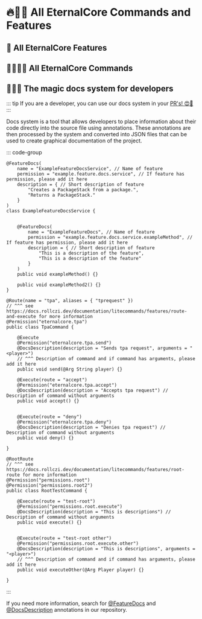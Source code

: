 <script setup>
  import FeaturesTable from '../components/FeaturesTable.vue';
  import CommandsTable from '../components/CommandsTable.vue';
</script>

# 🔥🚀😎 All EternalCore Commands and Features 

## 🌟 All EternalCore Features 
<FeaturesTable />

## 🤖👨‍💻💬 All EternalCore Commands 
<CommandsTable />

## 🧙‍♂️📝 The magic docs system for developers 
::: tip
If you are a developer, you can use our docs system in your [PR's! 😍🙌](https://github.com/EternalCodeTeam/EternalCore/compare)
:::

Docs system is a tool that allows developers to place information about their code directly into the source file using
annotations. These annotations are then processed by the system and converted into JSON files that can be used to create 
graphical documentation of the project.

::: code-group
```java{12-19,1-8} [Standard feature]
@FeatureDocs(
    name = "ExampleFeatureDocsService", // Name of feature
    permission = "example.feature.docs.service", // If feature has permission, please add it here
    description = { // Short description of feature
        "Creates a PackageStack from a package.",
        "Returns a PackageStack."
    }
)
class ExampleFeatureDocsService {
    
    
    @FeatureDocs(
        name = "ExampleFeatureDocs", // Name of feature 
        permission = "example.feature.docs.service.exampleMethod", // If feature has permission, please add it here
        description = { // Short description of feature
            "This is a description of the feature",
            "This is a description of the feature"
        }
    )
    public void exampleMethod() {} 
    
    public void exampleMethod2() {}
}
```

```java{2,8-9,14,20} [LiteCommands Standard]
@Route(name = "tpa", aliases = { "tprequest" }) 
// ^^^ see https://docs.rollczi.dev/documentation/litecommands/features/route-and-execute for more information
@Permission("eternalcore.tpa")
public class TpaCommand {

    @Execute
    @Permission("eternalcore.tpa.send")
    @DocsDescription(description = "Sends tpa request", arguments = "<player>") 
    // ^^^ Description of command and if command has arguments, please add it here
    public void send(@Arg String player) {}

    @Execute(route = "accept")
    @Permission("eternalcore.tpa.accept")
    @DocsDescription(description = "Accepts tpa request") // Description of command without arguments
    public void accept() {}


    @Execute(route = "deny")
    @Permission("eternalcore.tpa.deny")
    @DocsDescription(description = "Denies tpa request") // Description of command without arguments
    public void deny() {}

}
```

```java{2,9,15-16} [LiteCommands with @RootRoute usage]
@RootRoute 
// ^^^ see https://docs.rollczi.dev/documentation/litecommands/features/root-route for more information
@Permission("permissions.root")
@Permission("permissions.root2")
public class RootTestCommand {

    @Execute(route = "test-root")
    @Permission("permissions.root.execute")
    @DocsDescription(description = "This is descriptions") // Description of command without arguments
    public void execute() {}


    @Execute(route = "test-root other")
    @Permission("permissions.root.execute.other")
    @DocsDescription(description = "This is descriptions", arguments = "<player>") 
    // ^^^ Description of command and if command has arguments, please add it here
    public void executeOther(@Arg Player player) {}

}
```
:::

If you need more information, search for [@FeatureDocs](https://github.com/search?q=repo%3AEternalCodeTeam%2FEternalCore%20%40FeatureDocs&type=code) and [@DocsDescription](https://github.com/search?q=repo%3AEternalCodeTeam%2FEternalCore+%40DocsDescription&type=code) annotations in our repository.
